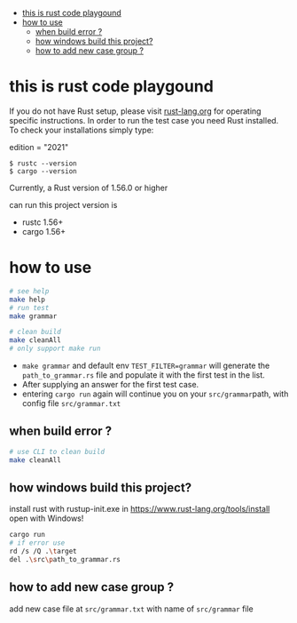 <!-- TOC -->

- [this is rust code playgound](#this-is-rust-code-playgound)
- [how to use](#how-to-use)
  - [when build error ?](#when-build-error-)
  - [how windows build this project?](#how-windows-build-this-project)
  - [how to add new case group ?](#how-to-add-new-case-group-)

<!-- /TOC -->

# this is rust code playgound

If you do not have Rust setup, please visit [rust-lang.org](https://www.rust-lang.org/) for operating specific instructions.
In order to run the test case you need Rust installed. To check your installations simply type:

edition = "2021"

```
$ rustc --version
$ cargo --version
```
Currently, a Rust version of 1.56.0 or higher

can run this project version is


- rustc 1.56+
- cargo 1.56+

# how to use

```sh
# see help
make help
# run test
make grammar

# clean build
make cleanAll
# only support make run
```

- `make grammar` and default env `TEST_FILTER=grammar` will generate the `path_to_grammar.rs` file and populate it with the first test in the list.
- After supplying an answer for the first test case.
- entering `cargo run` again will continue you on your `src/grammar`path, with config file `src/grammar.txt`

## when build error ?

```sh
# use CLI to clean build
make cleanAll
```

## how windows build this project?

install rust with rustup-init.exe in https://www.rust-lang.org/tools/install open with Windows!

```bash
cargo run
# if error use
rd /s /Q .\target
del .\src\path_to_grammar.rs
```

## how to add new case group ?

add new case file at `src/grammar.txt` with name of `src/grammar` file

